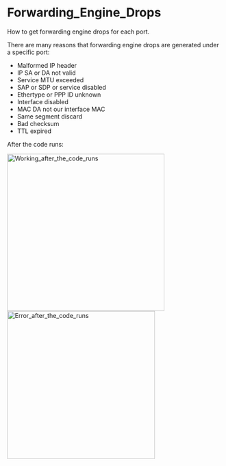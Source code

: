 # Forwarding_Engine_Drops
How to get forwarding engine drops for each port. 

There are many reasons that forwarding engine drops are generated under a specific port: 

- Malformed IP header
- IP SA or DA not valid
- Service MTU exceeded
- SAP or SDP or service disabled
- Ethertype or PPP ID unknown
- Interface disabled
- MAC DA not our interface MAC
- Same segment discard
- Bad checksum
- TTL expired

After the code runs:

<img width="367" alt="Working_after_the_code_runs" src="https://user-images.githubusercontent.com/94804863/162370704-fbef6af4-991d-48e1-ba09-0dc8d63c947b.PNG">

<img width="345" alt="Error_after_the_code_runs" src="https://user-images.githubusercontent.com/94804863/162370717-fa86a052-e47e-4d0e-b402-ef3481c962f3.PNG">
